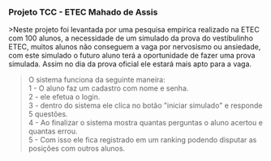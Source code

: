 <h3>Projeto TCC - ETEC Mahado de Assis</h3>
>Neste projeto foi levantada por uma pesquisa empirica realizado na ETEC com 100 alunos, a necessidade de um simulado da prova do
vestibulinho ETEC, muitos alunos não conseguem a vaga por nervosismo ou ansiedade, com este simulado o futuro aluno terá a oportunidade
de fazer uma prova simulada. Assim no dia da prova oficial ele estará mais apto para a vaga.</br>

>O sistema funciona da seguinte maneira:</br>
>1 - O aluno faz um cadastro com nome e senha.</br>
>2 - ele efetua o login.</br>
>3 - dentro do sistema ele clica no botão "iniciar simulado" e responde 5 questões.</br>
>4 - Ao finalizar o sistema mostra quantas perguntas o aluno acertou e quantas errou.</br>
>5 - Com isso ele fica registrado em um ranking podendo disputar as posições com outros alunos.</br>

